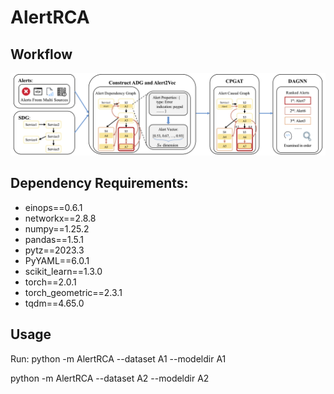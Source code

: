 # AlertRCA



## Workflow

![](imgs/overview.png)



## Dependency Requirements:

- einops==0.6.1
- networkx==2.8.8
- numpy==1.25.2
- pandas==1.5.1
- pytz==2023.3
- PyYAML==6.0.1
- scikit_learn==1.3.0
- torch==2.0.1
- torch_geometric==2.3.1
- tqdm==4.65.0



## Usage

Run:
python -m AlertRCA --dataset A1 --modeldir A1

python -m AlertRCA --dataset A2 --modeldir A2
